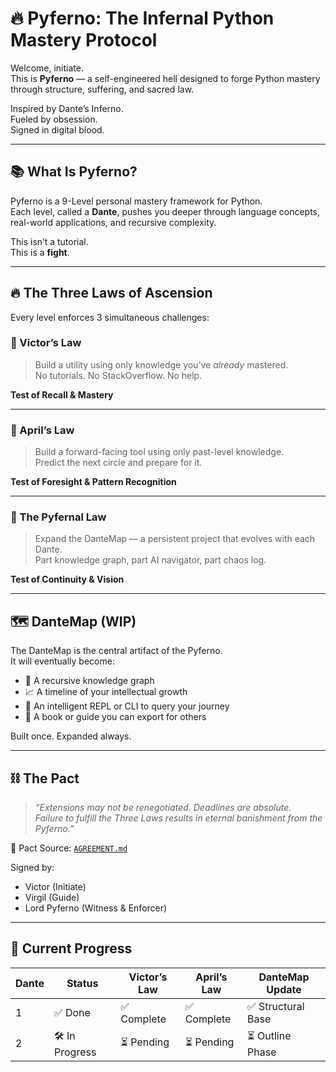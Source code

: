 # 🔥 Pyferno: The Infernal Python Mastery Protocol

Welcome, initiate.  
This is **Pyferno** — a self-engineered hell designed to forge Python mastery through structure, suffering, and sacred law.

Inspired by Dante’s Inferno.  
Fueled by obsession.  
Signed in digital blood.

---

## 📚 What Is Pyferno?

Pyferno is a 9-Level personal mastery framework for Python.  
Each level, called a **Dante**, pushes you deeper through language concepts, real-world applications, and recursive complexity.

This isn’t a tutorial.  
This is a **fight**.

---

## 🔥 The Three Laws of Ascension

Every level enforces 3 simultaneous challenges:

### 🧪 Victor’s Law
> Build a utility using only knowledge you’ve *already* mastered.  
> No tutorials. No StackOverflow. No help.

**Test of Recall & Mastery**

---

### 🧠 April’s Law
> Build a forward-facing tool using only past-level knowledge.  
> Predict the next circle and prepare for it.

**Test of Foresight & Pattern Recognition**

---

### 🧭 The Pyfernal Law
> Expand the DanteMap — a persistent project that evolves with each Dante.  
> Part knowledge graph, part AI navigator, part chaos log.

**Test of Continuity & Vision**

---

## 🗺️ DanteMap (WIP)

The DanteMap is the central artifact of the Pyferno.  
It will eventually become:

- 🔄 A recursive knowledge graph
- 📈 A timeline of your intellectual growth
- 🧠 An intelligent REPL or CLI to query your journey
- 📖 A book or guide you can export for others

Built once. Expanded always.

---

## ⛓️ The Pact

> _“Extensions may not be renegotiated. Deadlines are absolute.  
> Failure to fulfill the Three Laws results in eternal banishment from the Pyferno.”_

📜 Pact Source: [`AGREEMENT.md`](./agreement.md)

Signed by:  
- Victor (Initiate)  
- Virgil (Guide)  
- Lord Pyferno (Witness & Enforcer)

---

## 🎯 Current Progress

| Dante | Status   | Victor’s Law | April’s Law | DanteMap Update |
|-------|----------|--------------|-------------|------------------|
| 1     | ✅ Done  | ✅ Complete  | ✅ Complete | ✅ Structural Base |
| 2     | 🛠️ In Progress | ⏳ Pending | ⏳ Pending | ⏳ Outline Phase |

